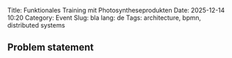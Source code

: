 Title: Funktionales Training mit Photosyntheseprodukten
Date: 2025-12-14 10:20
Category: Event
Slug: bla
lang: de
Tags: architecture, bpmn, distributed systems

## Problem statement

